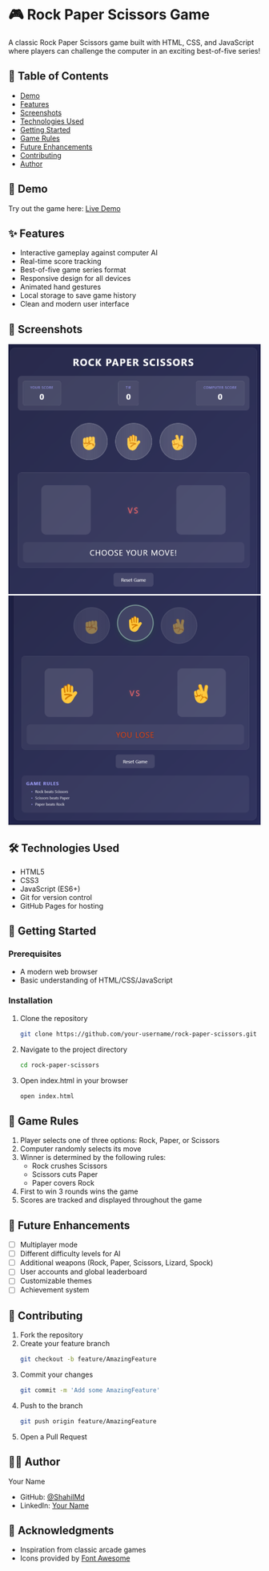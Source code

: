 
# 🎮 Rock Paper Scissors Game

A classic Rock Paper Scissors game built with HTML, CSS, and JavaScript where players can challenge the computer in an exciting best-of-five series!

## 📝 Table of Contents
- [Demo](#demo)
- [Features](#features)
- [Screenshots](#screenshots)
- [Technologies Used](#technologies-used)
- [Getting Started](#getting-started)
- [Game Rules](#game-rules)
- [Future Enhancements](#future-enhancements)
- [Contributing](#contributing)
- [Author](#author)

## 🎯 Demo
Try out the game here: [Live Demo](https://shahilmd.github.io/Rock-paper_scissor_project/)

## ✨ Features
- Interactive gameplay against computer AI
- Real-time score tracking
- Best-of-five game series format
- Responsive design for all devices
- Animated hand gestures
- Local storage to save game history
- Clean and modern user interface

## 📸 Screenshots
![Game Interface](gameScreenShot/game-interface.png)
![Game Results](gameScreenShot/game-result.png)

## 🛠️ Technologies Used
- HTML5
- CSS3
- JavaScript (ES6+)
- Git for version control
- GitHub Pages for hosting

## 🚀 Getting Started

### Prerequisites
- A modern web browser
- Basic understanding of HTML/CSS/JavaScript

### Installation
1. Clone the repository
   ```bash
   git clone https://github.com/your-username/rock-paper-scissors.git
   ```
2. Navigate to the project directory
   ```bash
   cd rock-paper-scissors
   ```
3. Open index.html in your browser
   ```bash
   open index.html
   ```

## 📜 Game Rules
1. Player selects one of three options: Rock, Paper, or Scissors
2. Computer randomly selects its move
3. Winner is determined by the following rules:
   - Rock crushes Scissors
   - Scissors cuts Paper
   - Paper covers Rock
4. First to win 3 rounds wins the game
5. Scores are tracked and displayed throughout the game

## 🔮 Future Enhancements
- [ ] Multiplayer mode
- [ ] Different difficulty levels for AI
- [ ] Additional weapons (Rock, Paper, Scissors, Lizard, Spock)
- [ ] User accounts and global leaderboard
- [ ] Customizable themes
- [ ] Achievement system

## 🤝 Contributing
1. Fork the repository
2. Create your feature branch
   ```bash
   git checkout -b feature/AmazingFeature
   ```
3. Commit your changes
   ```bash
   git commit -m 'Add some AmazingFeature'
   ```
4. Push to the branch
   ```bash
   git push origin feature/AmazingFeature
   ```
5. Open a Pull Request

## 👨‍💻 Author
Your Name
- GitHub: [@ShahilMd](https://github.com/ShahilMd)
- LinkedIn: [Your Name](www.linkedin.com/in/web-dev-md-shahil)


## 🙏 Acknowledgments
- Inspiration from classic arcade games
- Icons provided by [Font Awesome](https://fontawesome.com)
